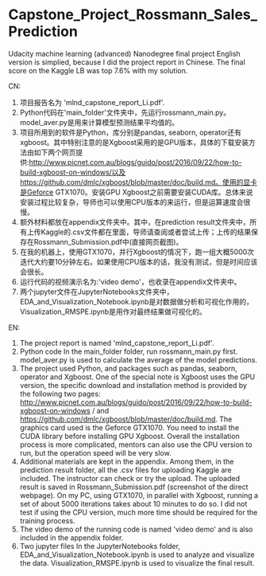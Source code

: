 # Capstone_Project_Rossmann_Sales_Prediction
Udacity machine learning (advanced) Nanodegree final project
English version is simplied, because I did the project report in Chinese. The final score on the Kaggle LB was top 7.6% with my solution.

CN:
1. 项目报告名为 'mlnd_capstone_report_Li.pdf'.
2. Python代码在'main_folder'文件夹中，先运行rossmann_main.py。model_aver.py是用来计算模型预测结果平均值的。
3. 项目所用到的软件是Python，库分别是pandas, seaborn, operator还有xgboost。其中特别注意的是Xgboost采用的是GPU版本，具体的下载安装方法由如下两个网页提供:http://www.picnet.com.au/blogs/guido/post/2016/09/22/how-to-build-xgboost-on-windows/以及https://github.com/dmlc/xgboost/blob/master/doc/build.md。使用的显卡是Geforce GTX1070。安装GPU Xgboost之前需要安装CUDA库。总体来说安装过程比较复杂，导师也可以使用CPU版本的来运行，但是运算速度会很慢。
4. 额外材料都放在appendix文件夹中。其中，在prediction result文件夹中，所有上传Kaggle的.csv文件都在里面，导师请查阅或者尝试上传；上传的结果保存在Rossmann_Submission.pdf中(直接网页截图)。
5. 在我的机器上，使用GTX1070，并行Xgboost的情况下，跑一组大概5000次迭代大约要10分钟左右。如果使用CPU版本的话，我没有测试，但是时间应该会很长。
6. 运行代码的视频演示名为:'video demo'，也收录在appendix文件夹中。
7. 两个jupyter文件在JupyterNotebooks文件夹中，EDA_and_Visualization_Notebook.ipynb是对数据做分析和可视化作用的，Visualization_RMSPE.ipynb是用作对最终结果做可视化的。

EN:
1. The project report is named 'mlnd_capstone_report_Li.pdf'.
2. Python code In the main_folder folder, run rossmann_main.py first. model_aver.py is used to calculate the average of the model predictions.
3. The project used Python, and packages such as pandas, seaborn, operator and Xgboost. One of the special note is Xgboost uses the GPU version, the specific download and installation method is provided by the following two pages: http://www.picnet.com.au/blogs/guido/post/2016/09/22/how-to-build-xgboost-on-windows / and https://github.com/dmlc/xgboost/blob/master/doc/build.md. The graphics card used is the Geforce GTX1070. You need to install the CUDA library before installing GPU Xgboost. Overall the installation process is more complicated, mentors can also use the CPU version to run, but the operation speed will be very slow.
4. Additional materials are kept in the appendix. Among them, in the prediction result folder, all the .csv files for uploading Kaggle are included. The instructor can check or try the upload. The uploaded result is saved in Rossmann_Submission.pdf (screenshot of the direct webpage).
On my PC, using GTX1070, in parallel with Xgboost, running a set of about 5000 iterations takes about 10 minutes to do so. I did not test if using the CPU version, much more time should be required for the training process.
6. The video demo of the running code is named 'video demo' and is also included in the appendix folder.
7. Two jupyter files In the JupyterNotebooks folder, EDA_and_Visualization_Notebook.ipynb is used to analyze and visualize the data. Visualization_RMSPE.ipynb is used to visualize the final result.
